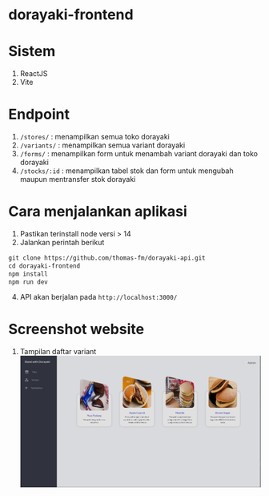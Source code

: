 # dorayaki-frontend

# Sistem
1. ReactJS 
2. Vite
# Endpoint
1. `/stores/` : menampilkan semua toko dorayaki
2. `/variants/` : menampilkan semua variant dorayaki
3. `/forms/` : menampilkan form untuk menambah variant dorayaki dan toko dorayaki
4. `/stocks/:id` : menampilkan tabel stok dan form untuk mengubah maupun mentransfer stok dorayaki
# Cara menjalankan aplikasi
1. Pastikan terinstall node versi > 14
2. Jalankan perintah berikut
```
git clone https://github.com/thomas-fm/dorayaki-api.git
cd dorayaki-frontend
npm install
npm run dev
```
4. API akan berjalan pada `http://localhost:3000/`
# Screenshot website
1. Tampilan daftar variant
![Variant dorayaki](doc/variants.jpg?raw=true "Title")
